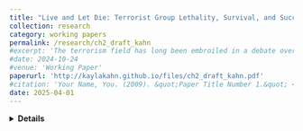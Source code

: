 ```yaml
---
title: "Live and Let Die: Terrorist Group Lethality, Survival, and Success"
collection: research
category: working papers
permalink: /research/ch2_draft_kahn
#excerpt: 'The terrorism field has long been embroiled in a debate over whether terrorism is an effective coercive tactic. Some argue that terrorism is effective because groups choose the best method available in order to achieve their goals, while others argue that terrorists do not achieve their long-term goals. Missing from this debate is the distinction between key organizational attributes that may benefit or hinder success. This study examines organizational lethality as one such attribute and examines the impact that it has on group success. I show that there is a nonlinear relationship between lethality, success, and failure. Moderate levels of lethality are where groups are most likely to see success, but this is also when they are most likely to be forcibly eliminated.'
#date: 2024-10-24
#venue: 'Working Paper'
paperurl: 'http://kaylakahn.github.io/files/ch2_draft_kahn.pdf'
#citation: 'Your Name, You. (2009). &quot;Paper Title Number 1.&quot; <i>Journal 1</i>. 1(1).'
date: 2025-04-01
---
```


<details>
<summary><strong>Details</strong></summary>
<br>
**Abstract:**
The terrorism field has long been embroiled in a debate over whether terrorism is an effective coercive tactic. Some argue that terrorism is effective because groups choose the best method available to achieve their goals, while others argue that terrorists do not achieve their long-term goals. Missing from this debate is the distinction between key organizational attributes that may benefit or hinder success. I explore organizational lethality as one such attribute and examine the impact that it has on group success. I show that there is a nonlinear relationship between lethality, success, and failure. Moderate levels of lethality are where groups are most likely to see success, but this is also when they are most likely to be forcibly eliminated.
<br>
**Other details:** Uses cause-specific competing risks Cox proportional hazards models

</details>